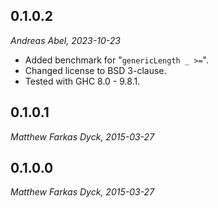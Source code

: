 0.1.0.2
-------

_Andreas Abel, 2023-10-23_

* Added benchmark for "`genericLength _ >=`".
* Changed license to BSD 3-clause.
* Tested with GHC 8.0 - 9.8.1.

0.1.0.1
-------

_Matthew Farkas Dyck, 2015-03-27_

0.1.0.0
-------

_Matthew Farkas Dyck, 2015-03-27_
